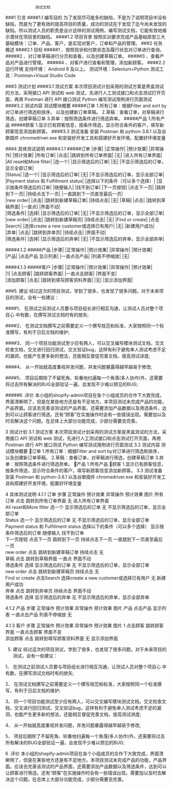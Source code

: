                  测试文档

###1 引言
####1.1 编写目的
    为了发现尽可能多的缺陷，不是为了说明项目中没有缺陷，而是为了更有效的提高项目的质量，成功的测试在于发现了迄今尚未发现的缺陷。所以测试人员的职责是设计这样的测试用例，编写测试文档，它能有效地揭示潜伏在项目里的缺陷。
####1.2 项目背景
    按照实训要求完成产品基础原型三大基础模块：订单、产品、客户，是实现对客户，订单和产品的管理。
###2 任务概述
####2.1 目标
#####1 、按照现状和付款状态及履行状态对订单进行查询。 
#####2 、对订单草稿进行分页和查看，以及创建草稿订单。 
#####3 、查看产品对产品进行管理。
#####4 、对客户进行查看和管理，添加新顾客。
####2.2 运行环境
    支持环境： Android 8 及以上。 测试环境：Selenium+Python 测试工具：Postman+Visual Studio Code



###3 测试计划
####3.1 测试方案
    本次项目测试计划采用的测试方案是黑盒测试的方法，采用接口 API 测试和 web 测试，先进行人工测试接口和点击测试打开页面，再用 Postman 进行 API 接口测试 Python 编写测试用例进行页面测试
####3.2 测试内容
    测试模块概要
#####订单
    1.所有订单：根据Filter and sort by对订单进行筛选和排序，
    以及创建新订单草稿。
    2.草稿：查看订单，对草稿进行筛选，创建草稿订单
    3.弃单：按照筛选条件进行筛选弃单。
#####产品
    1.所有产品
#####顾客
    1.显示已有顾客信息，按条件筛选，显示符合条件的客户，填写新顾客信息添加新顾客。
####3.3 测试准备
    安装 Postman 和 python-3.8.1 以及谷歌插件 chromedriver.exe 和安装好开发工具和搭建好开发环境，配置好环境变量


###4 具体测试说明
####4.1.1
#####订单
|步骤|	|正常操作|	|预计效果|	|异常操作|	|预计效果|
|所有订单|	|点击|	|跳转到所有订单界面|	|无|	|进入所有订单界面|	
|All reset和More filter|	|选一个|	|显示筛选后的订单|	|无|	|不显示筛选后的订单，显示全部订单|	
|Status|	|选一个|	|显示筛选后的订单|	|无|	|不显示筛选后的订单，显示全部订单|	
|Payment status 和 Fulfillment status|	|选择以下的条件（可以多个选择）|	|显示按条件筛选后的订单|	|随便输入|	|找不到订单|	
|下一页按钮|	|点击下一页|	|跳转到下一页|	|持续点击下一页|  |一直跳到下一页直至最后一页|	
|new order|	|点击|	|跳转到新建草稿订单|	|持续点击|	|无|	
|草稿|	|点击|	|跳转到草稿界面|	|一直点|	|界面不动|	
|筛选条件|	|选择|	|显示筛选后的订单|	|无|	|不显示筛选后的订单，显示全部订单|	
|new order|	|点击|	|跳转到新建草稿页|	|持续点击|	|无|	
|Find or create|	|点击Search|	|选择create  a new customer或选择已有用户|	|无|	|新建用户成功|	
|弃单|	|点击|	|跳转到弃单页|	|持续点击|	|界面不动|	
|筛选条件|	|选择|	|显示筛选后的弃单|	|无|	|不显示筛选后的弃单，显示全部弃单|	



####4.1.2
#####产品
|步骤|	|正常操作|	|预计效果|	|异常操作|	|预计效果|	
|产品|	|点击产品 显示列表|	|一直点击产品|	|列表不停缩放|	|无|


####4.1.3
#####客户
|步骤|	|正常操作|	|预计效果|	|异常操作|	|预计效果|	
|1|	|点击顾客|	|跳转顾客界面|	|一直点击顾客|	|界面不变|	
|添加顾客|	|点击|	|跳转到填写顾客资料界面|	|无|	|显示添加界面|	

###5. 建议
经过这次的项目测试，学到了很多，也发现了很多问题。对于未来项目的测试，会有一些建议：

####1、 在测试之前测试人员要与项目组长进行相互沟通，让测试人员对整个项目心 中有数，在撰写测试文档时有的放矢;

####2、 在测试文档撰写之前需要定义一个撰写规范和标准，大家按照同一个标准撰写，有利于日后文档的维护;

####3、 同一个项目功能测试至少应有两人，可以交叉编写模块测试文档，交叉检查文档，交叉进行回归测试，交叉验证bug，这样有利于避免单人测试考虑不足的漏洞，也能产生更多新的想法，还能相互督促完善文档，提高测试进度;

####4、 从一开始就高度重视并发问题，并发问题暴露得越早越易于修改;

####5、 项目后期除了不留死角、轮番地扫遍每一个角落(多人协作)外，还需要将过去所有解决的BUG全部验证一遍，会发现不少难以预见的BUG;



#####6 .评价
    本小组的shopify-admin项目在各个小组成员的合作下大致完成，界面清晰明了，但是在某些地方还是有不足地方。本项目测试未完成产品的功能，产品界面。应该去完善该测试的产品界面，还需要添加产品数据以及筛选条件，达到可以让顾客进行筛选。还有“顾客”在实施操作时会有一些错误出现。需要加以及时去解决这个问题。在总体上大部分功能完成，少部分需要去完善。




3 测试计划
3.1 测试方案
本次项目测试计划采用的测试方案是黑盒测试的方法，采用接口 API 测试和 web 测试，先进行人工测试接口和点击测试打开页面，再用 Postman 进行 API 接口测试 Python 编写测试用例进行页面测试
3.2 测试内容
测试模块概要
订单
1.所有订单：根据Filter and sort by对订单进行筛选和排序，
以及创建新订单草稿。
2.草稿：查看订单，对草稿进行筛选，创建草稿订单
3.弃单：按照筛选条件进行筛选弃单。
产品
1.所有产品
顾客
1.显示已有顾客信息，按条件筛选，显示符合条件的客户，填写新顾客信息添加新顾客。
3.3 测试准备
安装 Postman 和 python-3.8.1 以及谷歌插件 chromedriver.exe 和安装好开发工具和搭建好开发环境，配置好环境变量


4 具体测试说明
4.1.1
订单
步骤	正常操作	预计效果	异常操作	预计效果	图片
所有订单	点击	跳转到所有订单界面	无	进入所有订单界面	
All reset和More filter	选一个	显示筛选后的订单	无	不显示筛选后的订单，显示全部订单	
Status	选一个	显示筛选后的订单	无	不显示筛选后的订单，显示全部订单	
Payment status 和 Fulfillment status	选择以下的条件（可以多个选择）	显示按条件筛选后的订单	随便输入	找不到订单	
下一页按钮	点击下一页	跳转到下一页	持续点击下一页	一直跳到下一页直至最后一页	
new order	点击	跳转到新建草稿订单	持续点击	无	
草稿	点击	跳转到草稿界面	一直点	界面不动	
筛选条件	选择	显示筛选后的订单	无	不显示筛选后的订单，显示全部订单	
new order	点击	跳转到新建草稿页	持续点击	无	
Find or create	点击Search	选择create  a new customer或选择已有用户	无	新建用户成功	
弃单	点击	跳转到弃单页	持续点击	界面不动	
筛选条件	选择	显示筛选后的弃单	无	不显示筛选后的弃单，显示全部弃单	



4.1.2
产品
步骤	正常操作	预计效果	异常操作	预计效果	图片
产品	点击产品 显示列表	一直点击产品	列表不停缩放	无	


4.1.3
客户
步骤	正常操作	预计效果	异常操作	预计效果	图片
1	点击顾客	跳转顾客界面	一直点击顾客	界面不变	
添加顾客	点击	跳转到填写顾客资料界面	无	显示添加界面	

5. 建议
经过这次的项目测试，学到了很多，也发现了很多问题。对于未来项目的测试，会有一些建议：

1、 在测试之前测试人员要与项目组长进行相互沟通，让测试人员对整个项目心 中有数，在撰写测试文档时有的放矢;

2、 在测试文档撰写之前需要定义一个撰写规范和标准，大家按照同一个标准撰写，有利于日后文档的维护;

3、 同一个项目功能测试至少应有两人，可以交叉编写模块测试文档，交叉检查文档，交叉进行回归测试，交叉验证bug，这样有利于避免单人测试考虑不足的漏洞，也能产生更多新的想法，还能相互督促完善文档，提高测试进度;

4、 从一开始就高度重视并发问题，并发问题暴露得越早越易于修改;

5、 项目后期除了不留死角、轮番地扫遍每一个角落(多人协作)外，还需要将过去所有解决的BUG全部验证一遍，会发现不少难以预见的BUG;



6 .评价
本小组的shopify-admin项目在各个小组成员的合作下大致完成，界面清晰明了，但是在某些地方还是有不足地方。本项目测试未完成产品的功能，产品界面。应该去完善该测试的产品界面，还需要添加产品数据以及筛选条件，达到可以让顾客进行筛选。还有“顾客”在实施操作时会有一些错误出现。需要加以及时去解决这个问题。在总体上大部分功能完成，少部分需要去完善。
